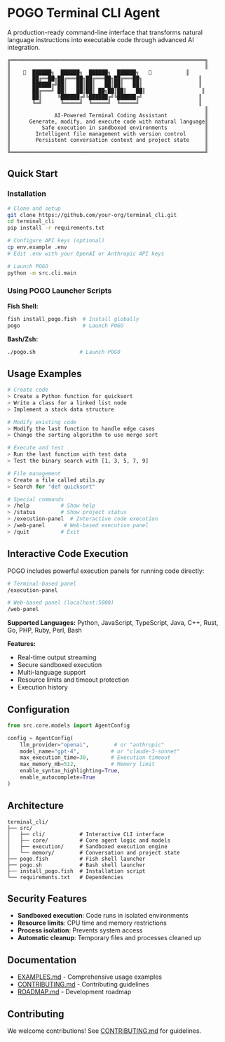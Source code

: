 # POGO Terminal CLI Agent

A production-ready command-line interface that transforms natural language instructions into executable code through advanced AI integration.

```
╔══════════════════════════════════════════════════════════════╗
║                                                              ║
║    🐠  ██████╗  ██████╗  ██████╗  ██████╗   🐠           ║
║       ██╔══██╗██╔═══██╗██╔═══██╗██╔═══██╗                  ║
║       ██████╔╝██║   ██║██║   ██║██║   ██║                  ║
║       ██╔═══╝ ██║   ██║██║ ██╗██║██║   ██║                  ║
║       ██║     ╚██████╔╝╚██████╔╝╚██████╔╝                  ║
║       ╚═╝      ╚═════╝  ╚═════╝  ╚═════╝                   ║
║                                                              ║
║              AI-Powered Terminal Coding Assistant            ║
║      Generate, modify, and execute code with natural language║
║          Safe execution in sandboxed environments            ║
║        Intelligent file management with version control      ║
║        Persistent conversation context and project state     ║
║                                                              ║
╚══════════════════════════════════════════════════════════════╝
```

## Quick Start

### Installation

```bash
# Clone and setup
git clone https://github.com/your-org/terminal_cli.git
cd terminal_cli
pip install -r requirements.txt

# Configure API keys (optional)
cp env.example .env
# Edit .env with your OpenAI or Anthropic API keys

# Launch POGO
python -m src.cli.main
```

### Using POGO Launcher Scripts

**Fish Shell:**
```bash
fish install_pogo.fish  # Install globally
pogo                    # Launch POGO
```

**Bash/Zsh:**
```bash
./pogo.sh              # Launch POGO
```

## Usage Examples

```bash
# Create code
> Create a Python function for quicksort
> Write a class for a linked list node
> Implement a stack data structure

# Modify existing code
> Modify the last function to handle edge cases
> Change the sorting algorithm to use merge sort

# Execute and test
> Run the last function with test data
> Test the binary search with [1, 3, 5, 7, 9]

# File management
> Create a file called utils.py
> Search for "def quicksort"

# Special commands
> /help          # Show help
> /status        # Show project status
> /execution-panel  # Interactive code execution
> /web-panel      # Web-based execution panel
> /quit          # Exit
```

## Interactive Code Execution

POGO includes powerful execution panels for running code directly:

```bash
# Terminal-based panel
/execution-panel

# Web-based panel (localhost:5000)
/web-panel
```

**Supported Languages:** Python, JavaScript, TypeScript, Java, C++, Rust, Go, PHP, Ruby, Perl, Bash

**Features:**
- Real-time output streaming
- Secure sandboxed execution
- Multi-language support
- Resource limits and timeout protection
- Execution history

## Configuration

```python
from src.core.models import AgentConfig

config = AgentConfig(
    llm_provider="openai",        # or "anthropic"
    model_name="gpt-4",          # or "claude-3-sonnet"
    max_execution_time=30,       # Execution timeout
    max_memory_mb=512,           # Memory limit
    enable_syntax_highlighting=True,
    enable_autocomplete=True
)
```

## Architecture

```
terminal_cli/
├── src/
│   ├── cli/           # Interactive CLI interface
│   ├── core/          # Core agent logic and models
│   ├── execution/     # Sandboxed execution engine
│   └── memory/        # Conversation and project state
├── pogo.fish          # Fish shell launcher
├── pogo.sh            # Bash shell launcher
├── install_pogo.fish  # Installation script
└── requirements.txt   # Dependencies
```

## Security Features

- **Sandboxed execution**: Code runs in isolated environments
- **Resource limits**: CPU time and memory restrictions
- **Process isolation**: Prevents system access
- **Automatic cleanup**: Temporary files and processes cleaned up

## Documentation

- [EXAMPLES.md](EXAMPLES.md) - Comprehensive usage examples
- [CONTRIBUTING.md](CONTRIBUTING.md) - Contributing guidelines
- [ROADMAP.md](ROADMAP.md) - Development roadmap

## Contributing

We welcome contributions! See [CONTRIBUTING.md](CONTRIBUTING.md) for guidelines.